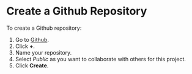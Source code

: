 # Create a Github Repository

To create a Github repository:
1.  Go to [Github](https://github.com/).
2.  Click **+**.
3.  Name your repository.
4.  Select _Public_ as you want to collaborate with others for this project.
5.  Click **Create**.
